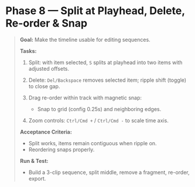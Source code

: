 # Phase 8 — Split at Playhead, Delete, Re-order & Snap

> **Goal:** Make the timeline usable for editing sequences.
>
> **Tasks:**
>
> 1. Split: with item selected, `S` splits at playhead into two items with adjusted offsets.
> 2. Delete: `Del/Backspace` removes selected item; ripple shift (toggle) to close gap.
> 3. Drag re-order within track with magnetic snap:
>
>    - Snap to grid (config 0.25s) and neighboring edges.
>
> 4. Zoom controls: `Ctrl/Cmd +` / `Ctrl/Cmd -` to scale time axis.
>
> **Acceptance Criteria:**
>
> - Split works, items remain contiguous when ripple on.
> - Reordering snaps properly.
>
> **Run & Test:**
>
> - Build a 3-clip sequence, split middle, remove a fragment, re-order, export.
